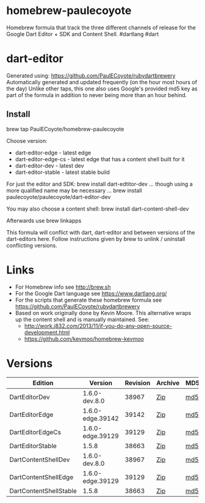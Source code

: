 homebrew-paulecoyote
====================

Homebrew formula that track the three different channels of release for the Google Dart Editor + SDK and Content Shell.  #dartlang #dart

dart-editor
===========

Generated using: https://github.com/PaulECoyote/rubydartbrewery
Automatically generated and updated frequently (on the hour most hours of the day)
Unlike other taps, this one also uses Google's provided md5 key as part of the formula in addition to never being more than an hour behind.

Install
-------
brew tap PaulECoyote/homebrew-paulecoyote

Choose version:
* dart-editor-edge - latest edge
* dart-editor-edge-cs - latest edge that has a content shell built for it
* dart-editor-dev - latest dev
* dart-editor-stable - latest stable build

For just the editor and SDK:
brew install dart-edtitor-dev
... though using a more qualified name may be necessary ...
brew install paulecoyote/paulecoyote/dart-editor-dev

You may also choose a content shell:
brew install dart-content-shell-dev

Afterwards use 
brew linkapps

This formula will conflict with dart, dart-editor and between versions of the dart-editors here.  Follow instructions given by brew to unlink / uninstall conflicting versions.

Links
=====
* For Homebrew info see http://brew.sh
* For the Google Dart language see https://www.dartlang.org/
* For the scripts that generate these homebrew formula see https://github.com/PaulECoyote/rubydartbrewery
* Based on work originally done by Kevin Moore. This alternative wraps up the content shell and is manually maintained.  See: 
    * http://work.j832.com/2013/11/if-you-do-any-open-source-development.html
    * https://github.com/kevmoo/homebrew-kevmoo

Versions
========
| Edition | Version | Revision | Archive | MD5 | Notes |
| ------- | ------- | -------- | ------- | --- | ----- |
| DartEditorDev | 1.6.0-dev.8.0 | 38967 | [Zip](https://storage.googleapis.com/dart-archive/channels/dev/release/38967/editor/darteditor-macos-x64.zip) | [md5](https://storage.googleapis.com/dart-archive/channels/dev/release/38967/editor/darteditor-macos-x64.zip.md5sum) | [Changes](https://storage.googleapis.com/dart-archive/channels/dev/release/latest/changelog.html) |
| DartEditorEdge | 1.6.0-edge.39142 | 39142 | [Zip](https://storage.googleapis.com/dart-archive/channels/be/raw/39142/editor/darteditor-macos-x64.zip) | [md5](https://storage.googleapis.com/dart-archive/channels/be/raw/39142/editor/darteditor-macos-x64.zip.md5sum) | - |
| DartEditorEdgeCs | 1.6.0-edge.39129 | 39129 | [Zip](https://storage.googleapis.com/dart-archive/channels/be/raw/39129/editor/darteditor-macos-x64.zip) | [md5](https://storage.googleapis.com/dart-archive/channels/be/raw/39129/editor/darteditor-macos-x64.zip.md5sum) | - |
| DartEditorStable | 1.5.8 | 38663 | [Zip](https://storage.googleapis.com/dart-archive/channels/stable/release/38663/editor/darteditor-macos-x64.zip) | [md5](https://storage.googleapis.com/dart-archive/channels/stable/release/38663/editor/darteditor-macos-x64.zip.md5sum) | [Changes](https://storage.googleapis.com/dart-archive/channels/stable/release/latest/changelog.html) |
| DartContentShellDev | 1.6.0-dev.8.0 | 38967 | [Zip](https://storage.googleapis.com/dart-archive/channels/dev/release/38967/dartium/content_shell-macos-ia32-release.zip) | [md5](https://storage.googleapis.com/dart-archive/channels/dev/release/38967/dartium/content_shell-macos-ia32-release.zip.md5sum) | - |
| DartContentShellEdge | 1.6.0-edge.39129 | 39129 | [Zip](https://storage.googleapis.com/dart-archive/channels/be/raw/39129/dartium/content_shell-macos-ia32-release.zip) | [md5](https://storage.googleapis.com/dart-archive/channels/be/raw/39129/dartium/content_shell-macos-ia32-release.zip.md5sum) | - |
| DartContentShellStable | 1.5.8 | 38663 | [Zip](https://storage.googleapis.com/dart-archive/channels/stable/release/38663/dartium/content_shell-macos-ia32-release.zip) | [md5](https://storage.googleapis.com/dart-archive/channels/stable/release/38663/dartium/content_shell-macos-ia32-release.zip.md5sum) | - |
